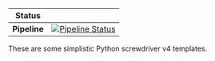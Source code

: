 
| Status     |     |
| ---------- | --- |
| **Pipeline** | [![Pipeline Status](https://cd.screwdriver.cd/pipelines/2819/badge)](https://cd.screwdriver.cd/pipelines/2819/events) |

These are some simplistic Python screwdriver v4 templates.
